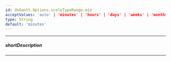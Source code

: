 ```yaml
---
id: dxGantt.Options.scaleTypeRange.min
acceptValues: 'auto' | 'minutes' | 'hours' | 'days' | 'weeks' | 'months' | 'quarters' | 'years'
type: String
default: 'minutes'
---
```

---
##### shortDescription
<!-- Description goes here -->

---
<!-- Description goes here -->